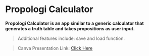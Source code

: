 # Propologi Calculator
**Propologi Calculator is an app similar to a generic calculator that generates a truth table and takes propositions as user input.**

> Additional features include: save and load function.


> Canva Presentation Link: [Click Here](https://www.canva.com/design/DAFU63rBUzE/_2qL3NSsJs6WBGCveMHBpg/view?utm_content=DAFU63rBUzE&utm_campaign=designshare&utm_medium=link&utm_source=publishsharelink)
